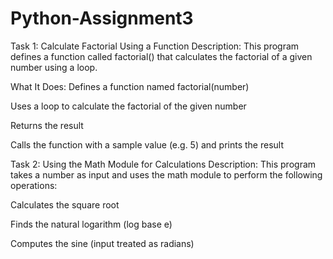 # Python-Assignment3
Task 1: Calculate Factorial Using a Function
Description:
This program defines a function called factorial() that calculates the factorial of a given number using a loop.

What It Does:
Defines a function named factorial(number)

Uses a loop to calculate the factorial of the given number

Returns the result

Calls the function with a sample value (e.g. 5) and prints the result

Task 2: Using the Math Module for Calculations
Description:
This program takes a number as input and uses the math module to perform the following operations:

Calculates the square root

Finds the natural logarithm (log base e)

Computes the sine (input treated as radians)
